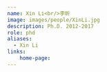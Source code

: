 ```yaml
---
name: Xin Li<br/>李昕
image: images/people/XinLi.jpg
description: Ph.D. 2012-2017
role: phd
aliases:
  - Xin Li
links: 
    home-page: 
---
```


